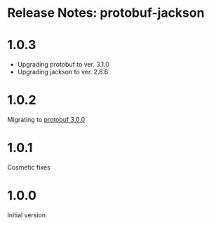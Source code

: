 Release Notes: protobuf-jackson
===============================

# 1.0.3

* Upgrading protobuf to ver. 3.1.0
* Upgrading jackson to ver. 2.8.6


# 1.0.2

Migrating to [protobuf 3.0.0](http://mvnrepository.com/artifact/com.google.protobuf/protobuf-java)

# 1.0.1

Cosmetic fixes

# 1.0.0

Initial version
